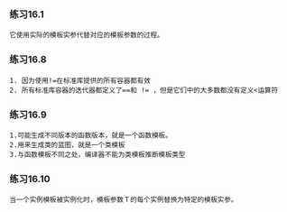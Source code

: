 ### 练习16.1
```
它使用实际的模板实参代替对应的模板参数的过程。
```

### 练习16.8
```
1. 因为使用!=在标准库提供的所有容器都有效
2. 所有标准库容器的迭代器都定义了==和 != ，但是它们中的大多数都没有定义<运算符
```
### 练习16.9
```
1.可能生成不同版本的函数版本，就是一个函数模板。
2.用来生成类的蓝图，就是一个类模板
3.与函数模板不同之处，编译器不能为类模板推断模板类型
```
### 练习16.10
```
当一个实例模板被实例化时，模板参数Ｔ的每个实例替换为特定的模板实参。
```
